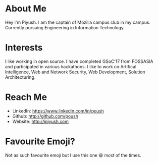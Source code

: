 # About Me
Hey I'm Piyush. I am the captain of Mozilla campus club in my campus. Currently pursuing Engineering in Information Technology.

# Interests
I like working in open source. I have completed GSoC'17 from FOSSASIA and participated in various hackathons. I like to work on Artifical Intelligence, Web and Network Security, Web Development, Solution Architecturing.   

# Reach Me

*  LinkedIn: https://www.linkedin.com/in/poush
*  Github: http://github.com/poush
*  Website: http://ipiyush.com

# Favourite Emoji?
 Not as such favourite emoji but I use this one 😆 most of the times.
